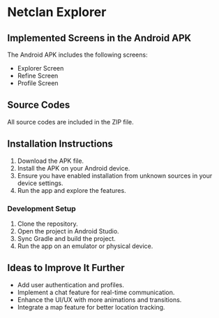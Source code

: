 # Netclan Explorer

## Implemented Screens in the Android APK
The Android APK includes the following screens:
- Explorer Screen
- Refine Screen
- Profile Screen

## Source Codes
All source codes are included in the ZIP file.

## Installation Instructions
1. Download the APK file.
2. Install the APK on your Android device.
3. Ensure you have enabled installation from unknown sources in your device settings.
4. Run the app and explore the features.

### Development Setup
1. Clone the repository.
2. Open the project in Android Studio.
3. Sync Gradle and build the project.
4. Run the app on an emulator or physical device.

## Ideas to Improve It Further
- Add user authentication and profiles.
- Implement a chat feature for real-time communication.
- Enhance the UI/UX with more animations and transitions.
- Integrate a map feature for better location tracking.

